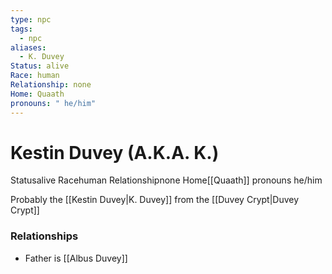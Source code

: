 ```yaml
---
type: npc
tags:
  - npc
aliases:
  - K. Duvey
Status: alive
Race: human
Relationship: none
Home: Quaath
pronouns: " he/him"
---
```


# Kestin Duvey (A.K.A. K.)
<span class="dataview inline-field"><span class="inline-field-key">Status</span><span class="inline-field-value">alive</span></span>
<span class="dataview inline-field"><span class="inline-field-key">Race</span><span class="inline-field-value">human</span></span>
<span class="dataview inline-field"><span class="inline-field-key">Relationship</span><span class="inline-field-value">none</span></span>
<span class="dataview inline-field"><span class="inline-field-key">Home</span><span class="inline-field-value">[[Quaath]]</span></span>
<span class="dataview inline-field"><span class="inline-field-key">pronouns</span><span class="inline-field-value"> he/him</span></span>

Probably the [[Kestin Duvey|K. Duvey]] from the [[Duvey Crypt|Duvey Crypt]]
### Relationships
- Father is [[Albus Duvey]]

